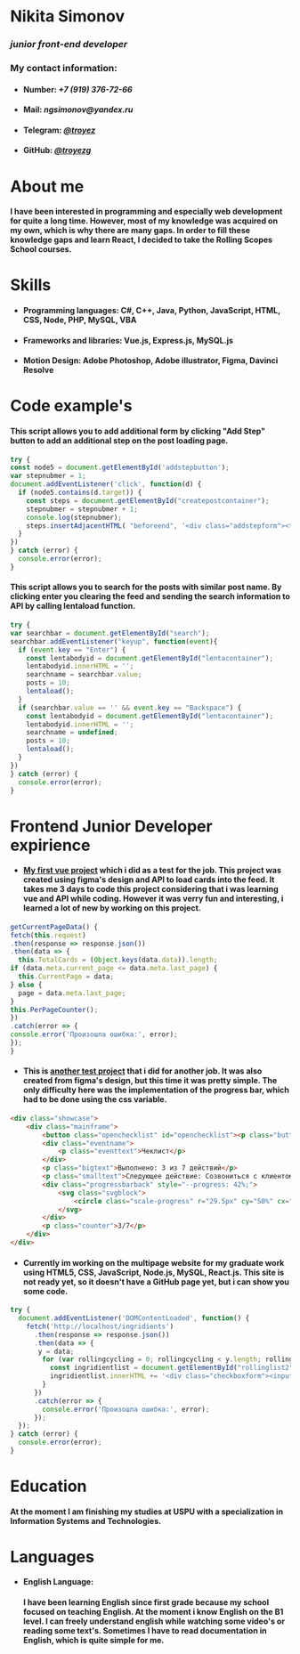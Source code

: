 # Nikita Simonov
### _junior front-end developer_ ###
### My contact information: ###
 * #### Number: _+7 (919) 376-72-66_ #### 
 * #### Mail: _ngsimonov@yandex.ru_ ####
 * #### Telegram: [_@troyez_](t.me/troyez) ####
 * #### GitHub: [_@troyezg_](https://github.com/troyezg) ####

# About me #
#### I have been interested in programming and especially web development for quite a long time. However, most of my knowledge was acquired on my own, which is why there are many gaps. In order to fill these knowledge gaps and learn React, I decided to take the Rolling Scopes School courses. ####

# Skills #
 * #### Programming languages: C#, C++, Java, Python, JavaScript, HTML, CSS, Node, PHP, MySQL, VBA ####
 * #### Frameworks and libraries: Vue.js, Express.js, MySQL.js ####
 * #### Motion Design: Adobe Photoshop, Adobe illustrator, Figma, Davinci Resolve ####

# Code example's #
#### This script allows you to add additional form by clicking "Add Step" button to add an additional step on the post loading page. ####

```javascript
try {
const node5 = document.getElementById('addstepbutton');
var stepnubmer = 1;
document.addEventListener('click', function(d) {  
  if (node5.contains(d.target)) {
    const steps = document.getElementById("createpostcontainer");
    stepnubmer = stepnubmer + 1;
    console.log(stepnubmer);
    steps.insertAdjacentHTML( "beforeend", '<div class="addstepform"><textarea class="addstepformtext" id="addstepform' + stepnubmer +'" placeholder="Шаг ' + stepnubmer + ' "></textarea><input type="file" class="loadimagestep" id="loadimagestep' + stepnubmer + '"></div>');
  }
})
} catch (error) {
  console.error(error);
}
```
#### This script allows you to search for the posts with similar post name. By clicking enter you clearing the feed and sending the search information to API by calling lentaload function. ####

```javascript
try {
var searchbar = document.getElementById("search");
searchbar.addEventListener("keyup", function(event){
  if (event.key == "Enter") {
    const lentabodyid = document.getElementById("lentacontainer");
    lentabodyid.innerHTML = '';
    searchname = searchbar.value;
    posts = 10;
    lentaload();
  }
  if (searchbar.value == '' && event.key == "Backspace") {
    const lentabodyid = document.getElementById("lentacontainer");
    lentabodyid.innerHTML = '';
    searchname = undefined;
    posts = 10;
    lentaload();
  }
})
} catch (error) {
  console.error(error);
}
```

# Frontend Junior Developer expirience #

* #### [My first vue project](https://github.com/troyezg/vue-project) which i did as a test for the job. This project was created using figma's design and API to load cards into the feed. It takes me 3 days to code this project considering that i was learning vue and API while coding. However it was verry fun and interesting, i learned a lot of new by working on this project. ####

```javascript
getCurrentPageData() {
fetch(this.request)
.then(response => response.json())
.then(data => {
  this.TotalCards = (Object.keys(data.data)).length;
if (data.meta.current_page <= data.meta.last_page) {
  this.CurrentPage = data;
} else {
  page = data.meta.last_page;
}
this.PerPageCounter();
})
.catch(error => {
console.error('Произошла ошибка:', error);
});
}
```

* #### This is [another test project](https://github.com/troyezg/another-test-project) that i did for another job. It was also created from figma's design, but this time it was pretty simple. The only difficulty here was the implementation of the progress bar, which had to be done using the css variable. ####

```html
<div class="showcase">
	<div class="mainframe">
		<button class="openchecklist" id="openchecklist"><p class="buttontext">Открыть чеклист</p></button>
		<div class="eventname">
			<p class="eventtext">Чеклист</p>
		</div>
		<p class="bigtext">Выполнено: 3 из 7 действий</p>
		<p class="smalltext">Следующее действие: Созвониться с клиентом до 23.05.24 12:00</p>
		<div class="progressbarback" style="--progress: 42%;">
			<svg class="svgblock">
				<circle class="scale-progress" r="29.5px" cy="50%" cx="50%"></circle>
			</svg>
		</div>
		<p class="counter">3/7</p>
	</div>
</div>
```

* #### Currently im working on the multipage website for my graduate work using HTML5, CSS, JavaScript, Node.js, MySQL, React.js. This site is not ready yet, so it doesn't have a GitHub page yet, but i can show you some code. ####

```Javascript
try {
  document.addEventListener('DOMContentLoaded', function() {
    fetch('http://localhost/ingridients')
      .then(response => response.json())
      .then(data => {
       y = data;
        for (var rollingcycling = 0; rollingcycling < y.length; rollingcycling++) {
          const ingridientlist = document.getElementById("rollinglist2");
          ingridientlist.innerHTML += '<div class="checkboxform"><input type="checkbox" id="ingridient-' + y[rollingcycling].id + '" style="accent-color: #E53935;"> <label for="ingridient-' + y[rollingcycling].id + '" class="rollinglist2text">'+ y[rollingcycling].i_name +'</label></div>';
        }  
      })
      .catch(error => {
        console.error('Произошла ошибка:', error);
      });
  }); 
} catch (error) {
  console.error(error);
}
```

# Education #
 #### At the moment I am finishing my studies at USPU with a specialization in Information Systems and Technologies. ####

# Languages #
 * #### English Language: ####
     #### I have been learning English since first grade because my school focused on teaching English. At the moment i know English on the B1 level. I can freely understand english while watching some video's or reading some text's. Sometimes I have to read documentation in English, which is quite simple for me. ####